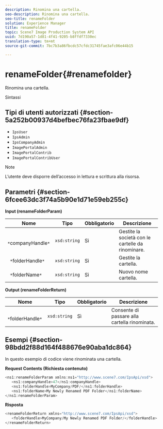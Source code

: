 ```yaml
---
description: Rinomina una cartella.
seo-description: Rinomina una cartella.
seo-title: renameFolder
solution: Experience Manager
title: renameFolder
topic: Scene7 Image Production System API
uuid: 7d190a57-1d81-4f41-9205-b8ffdf7330ec
translation-type: tm+mt
source-git-commit: 7bc7b3a86fbcdc57cfdc31745fae3afc06e44b15

---
```



# renameFolder{#renamefolder}

Rinomina una cartella.

Sintassi

## Tipi di utenti autorizzati {#section-5a252b00937d4befbec76fa23fbae9df}

* `IpsUser`
* `IpsAdmin`
* `IpsCompanyAdmin`
* `ImagePortalAdmin`
* `ImagePortalContrib`
* `ImagePortalContribUser`

>[!NOTE]
>
>L’utente deve disporre dell’accesso in lettura e scrittura alla risorsa.

## Parametri {#section-6fcee63dc3f74a5b90e1d71e59eb255c}

**Input (renameFolderParam)**

| Nome | Tipo | Obbligatorio | Descrizione |
|---|---|---|---|
| ` *`companyHandle`*` | `xsd:string` | Sì | Gestite la società con le cartelle da rinominare. |
| ` *`folderHandle`*` | `xsd:string` | Sì | Gestite la cartella. |
| ` *`folderName`*` | `xsd:string` | Sì | Nuovo nome cartella. |

**Output (renameFolderReturn)**

| Nome | Tipo | Obbligatorio | Descrizione |
|---|---|---|---|
| ` *`folderHandle`*` | `xsd:string` | Sì | Consente di passare alla cartella rinominata. |

## Esempi {#section-98bdd2f88d164f488676e90aba1dc864}

In questo esempio di codice viene rinominata una cartella.

**Request Contents (Richiesta contenuto)**

```java
<ns1:renameFolderParam xmlns:ns1="http://www.scene7.com/IpsApi/xsd">
   <ns1:companyHandle>47</ns1:companyHandle>
   <ns1:folderHandle>MyCompany/PDF/</ns1:folderHandle>
   <ns1:folderName>My Newly Renamed PDF Folder</ns1:folderName>
</ns1:renameFolderParam>
```

**Risposta**

```java
<renameFolderReturn xmlns="http://www.scene7.com/IpsApi/xsd">
   <folderHandle>MyCompany/My Newly Renamed PDF Folder/</folderHandle>
</renameFolderReturn>
```

